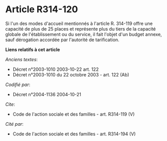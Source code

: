 # Article R314-120

Si l'un des modes d'accueil mentionnés à l'article R. 314-119 offre une capacité de plus de 25 places et représente plus du
tiers de la capacité globale de l'établissement ou du service, il fait l'objet d'un budget annexe, sauf dérogation accordée
par l'autorité de tarification.

**Liens relatifs à cet article**

_Anciens textes_:

  - Décret n°2003-1010 2003-10-22 art. 122
  - Décret n°2003-1010 du 22 octobre 2003 - art. 122 (Ab)

_Codifié par_:

  - Décret n°2004-1136 2004-10-21

_Cite_:

  - Code de l'action sociale et des familles - art. R314-119 (V)

_Cité par_:

  - Code de l'action sociale et des familles - art. R314-194 (V)
